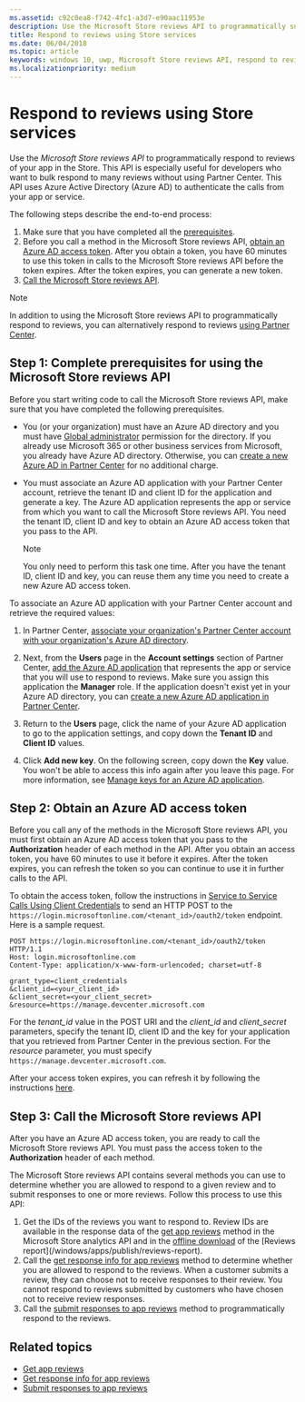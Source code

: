 ```yaml
---
ms.assetid: c92c0ea8-f742-4fc1-a3d7-e90aac11953e
description: Use the Microsoft Store reviews API to programmatically submit responses to reviews of your app in the Store.
title: Respond to reviews using Store services
ms.date: 06/04/2018
ms.topic: article
keywords: windows 10, uwp, Microsoft Store reviews API, respond to reviews
ms.localizationpriority: medium
---
```

# Respond to reviews using Store services

Use the *Microsoft Store reviews API* to programmatically respond to reviews of your app in the Store. This API is especially useful for developers who want to bulk respond to many reviews without using Partner Center. This API uses Azure Active Directory (Azure AD) to authenticate the calls from your app or service.

The following steps describe the end-to-end process:

1.  Make sure that you have completed all the [prerequisites](#prerequisites).
2.  Before you call a method in the Microsoft Store reviews API, [obtain an Azure AD access token](#obtain-an-azure-ad-access-token). After you obtain a token, you have 60 minutes to use this token in calls to the Microsoft Store reviews API before the token expires. After the token expires, you can generate a new token.
3.  [Call the Microsoft Store reviews API](#call-the-windows-store-reviews-api).

> [!NOTE]
> In addition to using the Microsoft Store reviews API to programmatically respond to reviews, you can alternatively respond to reviews [using Partner Center](/windows/apps/publish/respond-to-customer-reviews).

<span id="prerequisites" />

## Step 1: Complete prerequisites for using the Microsoft Store reviews API

Before you start writing code to call the Microsoft Store reviews API, make sure that you have completed the following prerequisites.

* You (or your organization) must have an Azure AD directory and you must have [Global administrator](/azure/active-directory/users-groups-roles/directory-assign-admin-roles) permission for the directory. If you already use Microsoft 365 or other business services from Microsoft, you already have Azure AD directory. Otherwise, you can [create a new Azure AD in Partner Center](/windows/apps/publish/partner-center/create-new-azure-ad-tenant.md) for no additional charge.

* You must associate an Azure AD application with your Partner Center account, retrieve the tenant ID and client ID for the application and generate a key. The Azure AD application represents the app or service from which you want to call the Microsoft Store reviews API. You need the tenant ID, client ID and key to obtain an Azure AD access token that you pass to the API.
    > [!NOTE]
    > You only need to perform this task one time. After you have the tenant ID, client ID and key, you can reuse them any time you need to create a new Azure AD access token.

To associate an Azure AD application with your Partner Center account and retrieve the required values:

1.  In Partner Center, [associate your organization's Partner Center account with your organization's Azure AD directory](/windows/apps/publish/partner-center/associate-azure-ad-with-partner-center).

2.  Next, from the **Users** page in the **Account settings** section of Partner Center, [add the Azure AD application](/windows/apps/publish/partner-center/manage-azure-ad-applications-in-partner-center) that represents the app or service that you will use to respond to reviews. Make sure you assign this application the **Manager** role. If the application doesn't exist yet in your Azure AD directory, you can [create a new Azure AD application in Partner Center](/windows/apps/publish/partner-center/manage-azure-ad-applications-in-partner-center#create-a-new-azure-ad-application-account-in-your-organizations-directory-and-add-it-to-your-partner-center-account). 

3.  Return to the **Users** page, click the name of your Azure AD application to go to the application settings, and copy down the **Tenant ID** and **Client ID** values.

4. Click **Add new key**. On the following screen, copy down the **Key** value. You won't be able to access this info again after you leave this page. For more information, see [Manage keys for an Azure AD application](/windows/apps/publish/partner-center/manage-azure-ad-applications-in-partner-center#manage-keys).

<span id="obtain-an-azure-ad-access-token" />

## Step 2: Obtain an Azure AD access token

Before you call any of the methods in the Microsoft Store reviews API, you must first obtain an Azure AD access token that you pass to the **Authorization** header of each method in the API. After you obtain an access token, you have 60 minutes to use it before it expires. After the token expires, you can refresh the token so you can continue to use it in further calls to the API.

To obtain the access token, follow the instructions in [Service to Service Calls Using Client Credentials](/azure/active-directory/azuread-dev/v1-oauth2-client-creds-grant-flow) to send an HTTP POST to the ```https://login.microsoftonline.com/<tenant_id>/oauth2/token``` endpoint. Here is a sample request.

```syntax
POST https://login.microsoftonline.com/<tenant_id>/oauth2/token HTTP/1.1
Host: login.microsoftonline.com
Content-Type: application/x-www-form-urlencoded; charset=utf-8

grant_type=client_credentials
&client_id=<your_client_id>
&client_secret=<your_client_secret>
&resource=https://manage.devcenter.microsoft.com
```

For the *tenant\_id* value in the POST URI and the *client\_id* and *client\_secret* parameters, specify the tenant ID, client ID and the key for your application that you retrieved from Partner Center in the previous section. For the *resource* parameter, you must specify ```https://manage.devcenter.microsoft.com```.

After your access token expires, you can refresh it by following the instructions [here](/azure/active-directory/azuread-dev/v1-protocols-oauth-code#refreshing-the-access-tokens).

<span id="call-the-windows-store-reviews-api" />

## Step 3: Call the Microsoft Store reviews API

After you have an Azure AD access token, you are ready to call the Microsoft Store reviews API. You must pass the access token to the **Authorization** header of each method.

The Microsoft Store reviews API contains several methods you can use to determine whether you are allowed to respond to a given review and to submit responses to one or more reviews. Follow this process to use this API:

1. Get the IDs of the reviews you want to respond to. Review IDs are available in the response data of the [get app reviews](get-app-reviews.md) method in the Microsoft Store analytics API and in the [offline download](/windows/apps/publish/download-analytic-reports) of the [Reviews report](/windows/apps/publish/reviews-report\).
2. Call the [get response info for app reviews](get-response-info-for-app-reviews.md) method to determine whether you are allowed to respond to the reviews. When a customer submits a review, they can choose not to receive responses to their review. You cannot respond to reviews submitted by customers who have chosen not to receive review responses.
3. Call the [submit responses to app reviews](submit-responses-to-app-reviews.md) method to programmatically respond to the reviews.


## Related topics

* [Get app reviews](get-app-reviews.md)
* [Get response info for app reviews](get-response-info-for-app-reviews.md)
* [Submit responses to app reviews](submit-responses-to-app-reviews.md)

 
